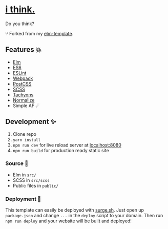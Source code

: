 # [i think.](http://thisisaninteresting.space/)

Do you think?

⑂ Forked from my [elm-template](https://github.com/coffee-cup/elm-template).

## Features 💥

- [Elm](http://elm-lang.org/)
- [ES6](https://github.com/lukehoban/es6features)
- [ESLint](http://eslint.org/)
- [Webpack](https://webpack.github.io/)
- [PostCSS](https://github.com/postcss/postcss)
- [SCSS](http://sass-lang.com/)
- [Tachyons](http://tachyons.io/)
- [Normalize](https://github.com/JohnAlbin/normalize-scss)
- Simple AF ☄

## Development ✨

1. Clone repo
2. `yarn install`
3. `npm run dev` for live reload server at [localhost:8080](http://localhost:8080)
4. `npm run build` for production ready static site

### Source 👼

- Elm in `src/`
- SCSS in `src/scss`
- Public files in `public/`

### Deployment 🚀

This template can easily be deployed with [surge.sh](https://surge.sh/). Just open up `package.json` and change `...` in the `deploy` script to your domain. Then run `npm run deploy` and your website will be built and deployed!
